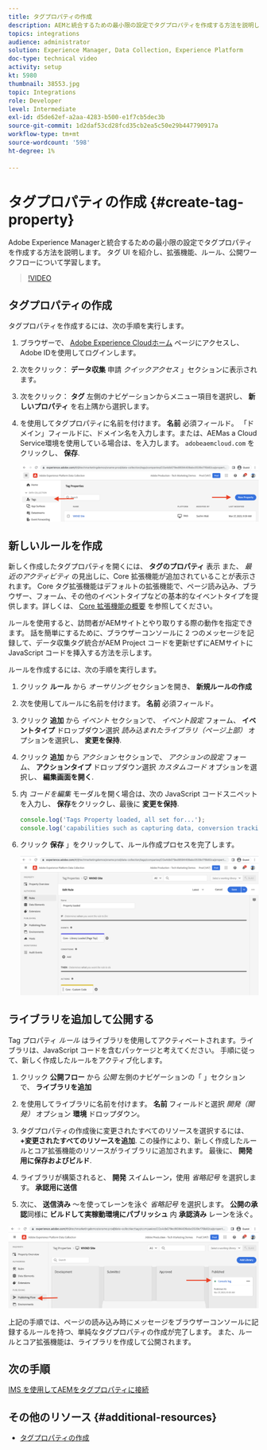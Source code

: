 ```yaml
---
title: タグプロパティの作成
description: AEMと統合するための最小限の設定でタグプロパティを作成する方法を説明します。 タグ UI を紹介し、拡張機能、ルール、公開ワークフローについて学習します。
topics: integrations
audience: administrator
solution: Experience Manager, Data Collection, Experience Platform
doc-type: technical video
activity: setup
kt: 5980
thumbnail: 38553.jpg
topic: Integrations
role: Developer
level: Intermediate
exl-id: d5de62ef-a2aa-4283-b500-e1f7cb5dec3b
source-git-commit: 1d2daf53cd28fcd35cb2ea5c50e29b447790917a
workflow-type: tm+mt
source-wordcount: '598'
ht-degree: 1%

---
```


# タグプロパティの作成 {#create-tag-property}

Adobe Experience Managerと統合するための最小限の設定でタグプロパティを作成する方法を説明します。 タグ UI を紹介し、拡張機能、ルール、公開ワークフローについて学習します。

>[!VIDEO](https://video.tv.adobe.com/v/38553?quality=12&learn=on)

## タグプロパティの作成

タグプロパティを作成するには、次の手順を実行します。

1. ブラウザーで、 [Adobe Experience Cloudホーム](https://experience.adobe.com/) ページにアクセスし、Adobe IDを使用してログインします。

1. 次をクリック： **データ収集** 申請 _クイックアクセス_ 」セクションに表示されます。

1. 次をクリック： **タグ** 左側のナビゲーションからメニュー項目を選択し、 **新しいプロパティ** を右上隅から選択します。

1. を使用してタグプロパティに名前を付けます。 **名前** 必須フィールド。 「ドメイン」フィールドに、ドメイン名を入力します。または、AEMas a Cloud Service環境を使用している場合は、を入力します。 `adobeaemcloud.com` をクリックし、 **保存**.

   ![タグのプロパティ](assets/tag-properties.png)

## 新しいルールを作成

新しく作成したタグプロパティを開くには、 **タグのプロパティ** 表示 また、 _最近のアクティビティ_ の見出しに、Core 拡張機能が追加されていることが表示されます。 Core タグ拡張機能はデフォルトの拡張機能で、ページ読み込み、ブラウザー、フォーム、その他のイベントタイプなどの基本的なイベントタイプを提供します。詳しくは、 [Core 拡張機能の概要](https://experienceleague.adobe.com/docs/experience-platform/tags/extensions/client/core/overview.html) を参照してください。

ルールを使用すると、訪問者がAEMサイトとやり取りする際の動作を指定できます。 話を簡単にするために、ブラウザーコンソールに 2 つのメッセージを記録して、データ収集タグ統合がAEM Project コードを更新せずにAEMサイトに JavaScript コードを挿入する方法を示します。

ルールを作成するには、次の手順を実行します。

1. クリック **ルール** から _オーサリング_ セクションを開き、 **新規ルールの作成**

1. 次を使用してルールに名前を付けます。 **名前** 必須フィールド。

1. クリック **追加** から _イベント_ セクションで、 _イベント設定_ フォーム、 **イベントタイプ** ドロップダウン選択 _読み込まれたライブラリ（ページ上部）_ オプションを選択し、 **変更を保持**.

1. クリック **追加** から _アクション_ セクションで、 _アクションの設定_ フォーム、 **アクションタイプ** ドロップダウン選択 _カスタムコード_ オプションを選択し、 **編集画面を開く**.

1. 内 _コードを編集_ モーダルを開く場合は、次の JavaScript コードスニペットを入力し、 **保存**&#x200B;をクリックし、最後に **変更を保持**.

   ```javascript
   console.log('Tags Property loaded, all set for...');
   console.log('capabilities such as capturing data, conversion tracking and delivering unique and personalized experiences');
   ```

1. クリック **保存** 」をクリックして、ルール作成プロセスを完了します。

   ![新規ルール](assets/new-rule.png)

## ライブラリを追加して公開する

Tag プロパティ _ルール_ はライブラリを使用してアクティベートされます。ライブラリは、JavaScript コードを含むパッケージと考えてください。 手順に従って、新しく作成したルールをアクティブ化します。

1. クリック **公開フロー** から _公開_ 左側のナビゲーションの「 」セクションで、 **ライブラリを追加**

1. を使用してライブラリに名前を付けます。 **名前** フィールドと選択 _開発（開発）_ オプション **環境** ドロップダウン。

1. タグプロパティの作成後に変更されたすべてのリソースを選択するには、 **+変更されたすべてのリソースを追加**. この操作により、新しく作成したルールとコア拡張機能のリソースがライブラリに追加されます。 最後に、 **開発用に保存およびビルド**.

1. ライブラリが構築されると、 **開発** スイムレーン，使用 _省略記号_ を選択します。 **承認用に送信**

1. 次に、 **送信済み** ～を使ってレーンを泳ぐ _省略記号_ を選択します。 **公開の承認**&#x200B;同様に **ビルドして実稼動環境にパブリッシュ** 内 **承認済み** レーンを泳ぐ。

![公開済みライブラリ](assets/published-library.png)


上記の手順では、ページの読み込み時にメッセージをブラウザーコンソールに記録するルールを持つ、単純なタグプロパティの作成が完了します。 また、ルールとコア拡張機能は、ライブラリを作成して公開されます。

## 次の手順

[IMS を使用してAEMをタグプロパティに接続](connect-aem-tag-property-using-ims.md)


## その他のリソース {#additional-resources}

* [タグプロパティの作成](https://experienceleague.adobe.com/docs/platform-learn/implement-in-websites/configure-tags/create-a-property.html)
